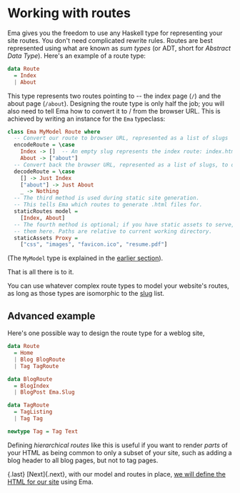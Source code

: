 # Working with routes

Ema gives you the freedom to use any Haskell type for representing your site routes. You don't need complicated rewrite rules. Routes are best represented using what are known as *sum  types* (or ADT, short for *Abstract Data Type*). Here's an example of a route type:

```haskell
data Route 
  = Index
  | About
```

This type represents two routes pointing to -- the index page (`/`) and the about page (`/about`). Designing the route type is only half the job; you will also need to tell Ema how to convert it to / from the browser URL. This is achieved by writing an instance for the `Ema` typeclass:

```haskell
class Ema MyModel Route where 
  -- Convert our route to browser URL, represented as a list of slugs
  encodeRoute = \case
    Index -> []  -- An empty slug represents the index route: index.html
    About -> ["about"]
  -- Convert back the browser URL, represented as a list of slugs, to our route
  decodeRoute = \case
    [] -> Just Index
    ["about"] -> Just About
    _ -> Nothing
  -- The third method is used during static site generation. 
  -- This tells Ema which routes to generate .html files for.
  staticRoutes model =
    [Index, About]
  -- The fourth method is optional; if you have static assets to serve, specify
  -- them here. Paths are relative to current working directory.
  staticAssets Proxy =
    ["css", "images", "favicon.ico", "resume.pdf"]
  ```

(The `MyModel` type is explained in the [earlier section](guide/model.md)).

That is all there is to it. 

You can use whatever complex route types to model your website's routes, as long as those types are isomorphic to the [slug](concepts/slug.md) list. 

## Advanced example

Here's one possible way to design the route type for a weblog site,

```haskell
data Route
  = Home 
  | Blog BlogRoute
  | Tag TagRoute

data BlogRoute
  = BlogIndex
  | BlogPost Ema.Slug

data TagRoute
  = TagListing
  | Tag Tag

newtype Tag = Tag Text
```

Defining *hierarchical routes* like this is useful if you want to render *parts* of your HTML as being common to only a subset of your site, such as adding a blog header to all blog pages, but not to tag pages.

{.last}
[Next]{.next}, with our model and routes in place, [we will define the HTML for our site](guide/render.md) using Ema.